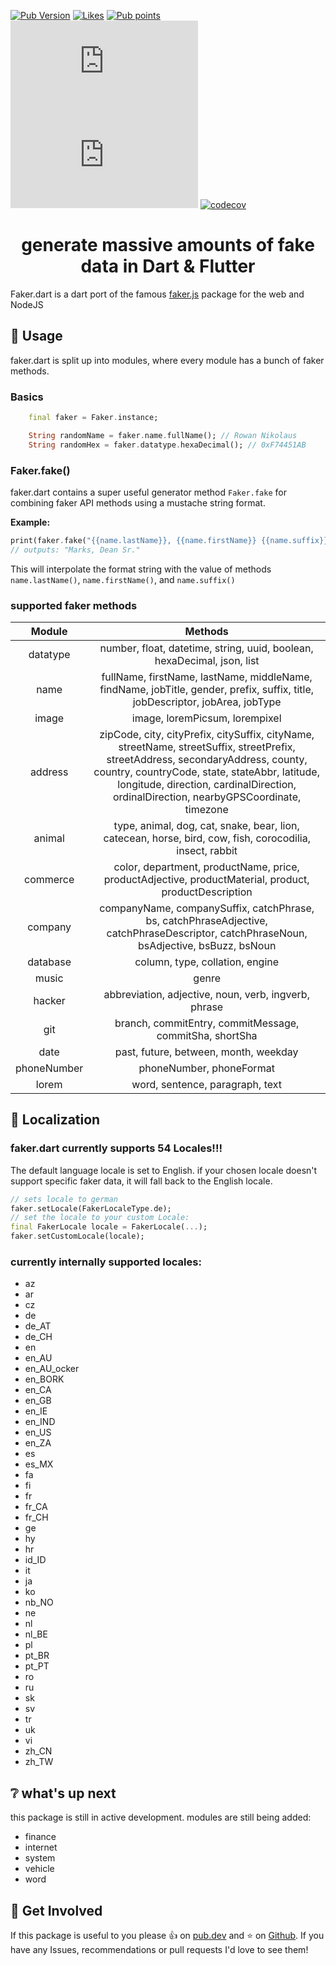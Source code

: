 [![Pub Version](https://img.shields.io/pub/v/faker_dart?label=version&style=flat-square)](https://pub.dev/packages/faker_dart/changelog)
[![Likes](https://badges.bar/faker_dart/likes)](https://pub.dev/packages/faker_dart/score)
[![Pub points](https://badges.bar/faker_dart/pub%20points)](https://pub.dev/packages/faker_dart/score) 
[![Pub](https://img.shields.io/github/last-commit/casvanluijtelaar/faker.dart)](https://github.com/casvanluijtelaar/faker.dart)
[![Pub](https://img.shields.io/github/stars/casvanluijtelaar/faker.dart)](https://github.com/casvanluijtelaar/faker.dart)
[![codecov](https://codecov.io/gh/casvanluijtelaar/faker.dart/branch/master/graph/badge.svg?token=V047CJZ1RU)](https://codecov.io/gh/casvanluijtelaar/faker.dart)

<h1 align="center">
  generate massive amounts of fake data in Dart & Flutter
</h1>


Faker.dart is a dart port of the famous [faker.js](https://github.com/Marak/faker.js) package for the web and NodeJS
## :hammer:  Usage

faker.dart is split up into modules, where every module has a bunch of faker methods.
### Basics

```dart
    final faker = Faker.instance;

    String randomName = faker.name.fullName(); // Rowan Nikolaus
    String randomHex = faker.datatype.hexaDecimal(); // 0xF74451AB
```
### Faker.fake()

faker.dart contains a super useful generator method `Faker.fake` for combining faker API methods using a mustache string format.

**Example:**


``` dart
print(faker.fake("{{name.lastName}}, {{name.firstName}} {{name.suffix}}"));
// outputs: "Marks, Dean Sr."
```

This will interpolate the format string with the value of methods `name.lastName()`, `name.firstName()`, and `name.suffix()`

### supported faker methods

| Module  | Methods |
| :----------:  | :---------: |
| datatype  | number, float, datetime, string, uuid, boolean, hexaDecimal, json, list |
| name  | fullName, firstName, lastName, middleName, findName, jobTitle, gender, prefix, suffix, title, jobDescriptor, jobArea, jobType |
| image | image, loremPicsum, lorempixel  |
| address  | zipCode, city, cityPrefix, citySuffix, cityName, streetName, streetSuffix, streetPrefix, streetAddress, secondaryAddress, county, country, countryCode, state, stateAbbr, latitude, longitude, direction, cardinalDirection, ordinalDirection, nearbyGPSCoordinate, timezone  |
| animal  | type, animal, dog, cat, snake, bear, lion, catecean, horse, bird, cow, fish, corocodilia, insect, rabbit  |
| commerce  | color, department, productName, price, productAdjective, productMaterial, product, productDescription |
| company  |  companyName, companySuffix, catchPhrase, bs, catchPhraseAdjective, catchPhraseDescriptor, catchPhraseNoun, bsAdjective, bsBuzz, bsNoun  |
| database  |  column, type, collation, engine  |
| music  |  genre  |
| hacker  |  abbreviation, adjective, noun, verb, ingverb, phrase |
| git | branch, commitEntry, commitMessage, commitSha, shortSha |
| date | past, future, between, month, weekday |
| phoneNumber | phoneNumber, phoneFormat |
| lorem | word, sentence, paragraph, text |

## :speech_balloon: Localization

### faker.dart currently supports 54 Locales!!!


The default language locale is set to English.
if your chosen locale doesn't support specific faker data, it will fall back to the English locale.

```dart
// sets locale to german
faker.setLocale(FakerLocaleType.de);
// set the locale to your custom Locale:
final FakerLocale locale = FakerLocale(...);
faker.setCustomLocale(locale);
```
### currently internally supported locales: 
 * az
 * ar
 * cz
 * de
 * de_AT
 * de_CH
 * en
 * en_AU
 * en_AU_ocker
 * en_BORK
 * en_CA
 * en_GB
 * en_IE
 * en_IND
 * en_US
 * en_ZA
 * es
 * es_MX
 * fa
 * fi
 * fr
 * fr_CA
 * fr_CH
 * ge
 * hy
 * hr
 * id_ID
 * it
 * ja
 * ko
 * nb_NO
 * ne
 * nl
 * nl_BE
 * pl
 * pt_BR
 * pt_PT
 * ro
 * ru
 * sk
 * sv
 * tr
 * uk
 * vi
 * zh_CN
 * zh_TW

## :grey_question: what's up next
this package is still in active development. modules are still being added:

 * finance
 * internet
 * system
 * vehicle
 * word


 ## :wave: Get Involved

If this package is useful to you please :thumbsup: on [pub.dev](https://pub.dev/packages/faker_dart) and :star: on [Github](https://github.com/casvanluijtelaar/faker.dart). If you have any Issues, recommendations or pull requests I'd love to see them!
